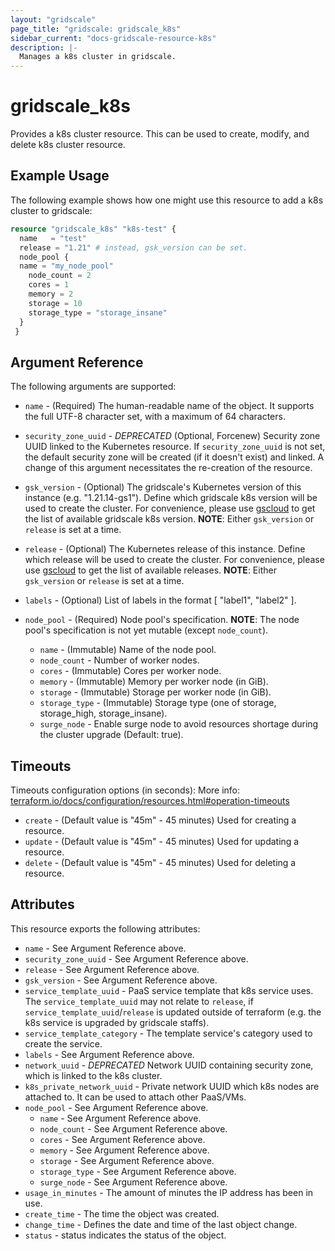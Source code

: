 ```yaml
---
layout: "gridscale"
page_title: "gridscale: gridscale_k8s"
sidebar_current: "docs-gridscale-resource-k8s"
description: |-
  Manages a k8s cluster in gridscale.
---
```


# gridscale_k8s


Provides a k8s cluster resource. This can be used to create, modify, and delete k8s cluster resource.

## Example Usage

The following example shows how one might use this resource to add a k8s cluster to gridscale:

```terraform
resource "gridscale_k8s" "k8s-test" {
  name   = "test"
  release = "1.21" # instead, gsk_version can be set.
  node_pool {
  name = "my_node_pool"
    node_count = 2
    cores = 1
    memory = 2
    storage = 10
    storage_type = "storage_insane"
  }
 }

```

## Argument Reference

The following arguments are supported:

* `name` - (Required) The human-readable name of the object. It supports the full UTF-8 character set, with a maximum of 64 characters.

* `security_zone_uuid` -  *DEPRECATED* (Optional, Forcenew) Security zone UUID linked to the Kubernetes resource. If `security_zone_uuid` is not set, the default security zone will be created (if it doesn't exist) and linked. A change of this argument necessitates the re-creation of the resource.

* `gsk_version` - (Optional) The gridscale's Kubernetes version of this instance (e.g. "1.21.14-gs1"). Define which gridscale k8s version will be used to create the cluster. For convenience, please use [gscloud](https://github.com/gridscale/gscloud) to get the list of available gridscale k8s version. **NOTE**: Either `gsk_version` or `release` is set at a time.

* `release` - (Optional) The Kubernetes release of this instance. Define which release will be used to create the cluster. For convenience, please use [gscloud](https://github.com/gridscale/gscloud) to get the list of available releases. **NOTE**: Either `gsk_version` or `release` is set at a time.

* `labels` - (Optional) List of labels in the format [ "label1", "label2" ].

* `node_pool` - (Required) Node pool's specification. **NOTE**: The node pool's specification is not yet mutable (except `node_count`).
    * `name` - (Immutable) Name of the node pool.
    * `node_count` - Number of worker nodes.
    * `cores` - (Immutable) Cores per worker node.
    * `memory` - (Immutable) Memory per worker node (in GiB).
    * `storage` - (Immutable) Storage per worker node (in GiB).
    * `storage_type` - (Immutable) Storage type (one of storage, storage_high, storage_insane).
    * `surge_node` - Enable surge node to avoid resources shortage during the cluster upgrade (Default: true).

## Timeouts

Timeouts configuration options (in seconds):
More info: [terraform.io/docs/configuration/resources.html#operation-timeouts](https://www.terraform.io/docs/configuration/resources.html#operation-timeouts)

* `create` - (Default value is "45m" - 45 minutes) Used for creating a resource.
* `update` - (Default value is "45m" - 45 minutes) Used for updating a resource.
* `delete` - (Default value is "45m" - 45 minutes) Used for deleting a resource.

## Attributes

This resource exports the following attributes:

* `name` - See Argument Reference above.
* `security_zone_uuid` - See Argument Reference above.
* `release` - See Argument Reference above.
* `gsk_version` - See Argument Reference above.
* `service_template_uuid` - PaaS service template that k8s service uses. The `service_template_uuid` may not relate to `release`, if `service_template_uuid`/`release` is updated outside of terraform (e.g. the k8s service is upgraded by gridscale staffs).
* `service_template_category` - The template service's category used to create the service.
* `labels` - See Argument Reference above.
* `network_uuid` - *DEPRECATED*  Network UUID containing security zone, which is linked to the k8s cluster.
* `k8s_private_network_uuid` - Private network UUID which k8s nodes are attached to. It can be used to attach other PaaS/VMs.
* `node_pool` - See Argument Reference above.
    * `name` - See Argument Reference above.
    * `node_count` - See Argument Reference above.
    * `cores` - See Argument Reference above.
    * `memory` - See Argument Reference above.
    * `storage` - See Argument Reference above.
    * `storage_type` - See Argument Reference above.
    * `surge_node` - See Argument Reference above.
* `usage_in_minutes` - The amount of minutes the IP address has been in use.
* `create_time` - The time the object was created.
* `change_time` - Defines the date and time of the last object change.
* `status` - status indicates the status of the object.
